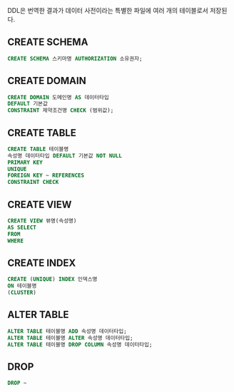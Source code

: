 DDL은 번역한 결과가 데이터 사전이라는 특별한 파일에 여러 개의 테이블로서 저장된다.
## CREATE SCHEMA
```SQL
CREATE SCHEMA 스키마명 AUTHORIZATION 소유권자;
```
## CREATE DOMAIN
```SQL
CREATE DOMAIN 도메인명 AS 데이터타입
DEFAULT 기본값
CONSTRAINT 제약조건명 CHECK (범위값);
```
## CREATE TABLE
```SQL
CREATE TABLE 테이블명
속성명 데이터타입 DEFAULT 기본값 NOT NULL
PRIMARY KEY
UNIQUE
FOREIGN KEY ~ REFERENCES
CONSTRAINT CHECK
```
## CREATE VIEW
```SQL
CREATE VIEW 뷰명(속성명)
AS SELECT
FROM
WHERE
```
## CREATE INDEX
```SQL
CREATE (UNIQUE) INDEX 인덱스명
ON 테이블명
(CLUSTER)
```
## ALTER TABLE
```SQL
ALTER TABLE 테이블명 ADD 속성명 데이터타입;
ALTER TABLE 테이블명 ALTER 속성명 데이터타입;
ALTER TABLE 테이블명 DROP COLUMN 속성명 데이터타입;
```
## DROP
```SQL
DROP ~
```
